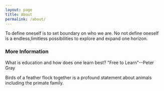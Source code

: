 ```yaml
---
layout: page
title: About
permalink: /about/
---
```


To define oneself is to set boundary on who we are. No not define oneself is a endless,limitless possibilities to explore and expand one horizon.

### More Information

What is education and how does one learn best?  "Free to Learn"--Peter Gray

Birds of a feather flock together is a profound statement about animals including the primate family.




